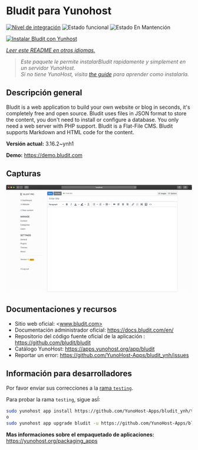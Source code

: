 <!--
Este archivo README esta generado automaticamente<https://github.com/YunoHost/apps/tree/master/tools/readme_generator>
No se debe editar a mano.
-->

# Bludit para Yunohost

[![Nivel de integración](https://dash.yunohost.org/integration/bludit.svg)](https://ci-apps.yunohost.org/ci/apps/bludit/) ![Estado funcional](https://ci-apps.yunohost.org/ci/badges/bludit.status.svg) ![Estado En Mantención](https://ci-apps.yunohost.org/ci/badges/bludit.maintain.svg)

[![Instalar Bludit con Yunhost](https://install-app.yunohost.org/install-with-yunohost.svg)](https://install-app.yunohost.org/?app=bludit)

*[Leer este README en otros idiomas.](./ALL_README.md)*

> *Este paquete le permite instalarBludit rapidamente y simplement en un servidor YunoHost.*  
> *Si no tiene YunoHost, visita [the guide](https://yunohost.org/install) para aprender como instalarla.*

## Descripción general

Bludit is a web application to build your own website or blog in seconds, it's completely free and open source. Bludit uses files in JSON format to store the content, you don't need to install or configure a database. You only need a web server with PHP support. Bludit is a Flat-File CMS. Bludit supports Markdown and HTML code for the content.

**Versión actual:** 3.16.2~ynh1

**Demo:** <https://demo.bludit.com>

## Capturas

![Captura de Bludit](./doc/screenshots/bludit_1_en.png)

## Documentaciones y recursos

- Sitio web oficial: <www.bludit.com>
- Documentación administrador oficial: <https://docs.bludit.com/en/>
- Repositorio del código fuente oficial de la aplicación : <https://github.com/bludit/bludit>
- Catálogo YunoHost: <https://apps.yunohost.org/app/bludit>
- Reportar un error: <https://github.com/YunoHost-Apps/bludit_ynh/issues>

## Información para desarrolladores

Por favor enviar sus correcciones a la [rama `testing`](https://github.com/YunoHost-Apps/bludit_ynh/tree/testing).

Para probar la rama `testing`, sigue asÍ:

```bash
sudo yunohost app install https://github.com/YunoHost-Apps/bludit_ynh/tree/testing --debug
o
sudo yunohost app upgrade bludit -u https://github.com/YunoHost-Apps/bludit_ynh/tree/testing --debug
```

**Mas informaciones sobre el empaquetado de aplicaciones:** <https://yunohost.org/packaging_apps>
